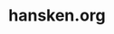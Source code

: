---
layout: post
title:  "hansken.org"
internal_url:  "/data/hansken.org.html"
categories: dutchgov
---